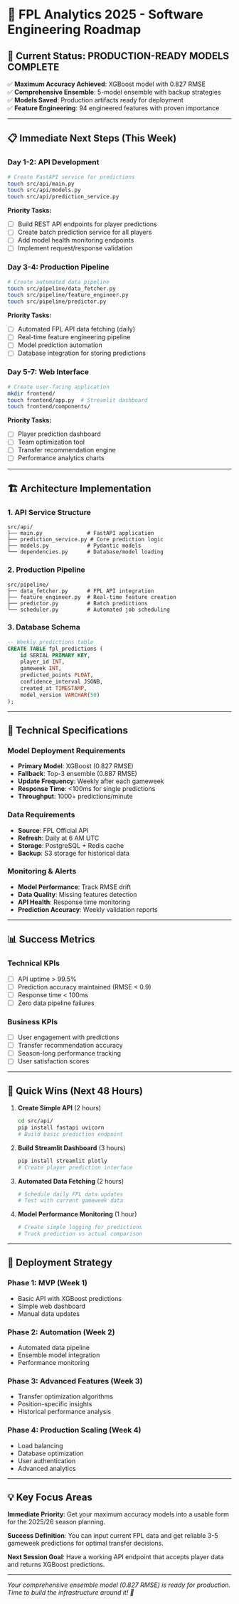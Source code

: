 # 🚀 FPL Analytics 2025 - Software Engineering Roadmap

## 🎯 **Current Status: PRODUCTION-READY MODELS COMPLETE**

✅ **Maximum Accuracy Achieved**: XGBoost model with 0.827 RMSE  
✅ **Comprehensive Ensemble**: 5-model ensemble with backup strategies  
✅ **Models Saved**: Production artifacts ready for deployment  
✅ **Feature Engineering**: 94 engineered features with proven importance  

---

## 📋 **Immediate Next Steps (This Week)**

### **Day 1-2: API Development**
```bash
# Create FastAPI service for predictions
touch src/api/main.py
touch src/api/models.py  
touch src/api/prediction_service.py
```

**Priority Tasks:**
- [ ] Build REST API endpoints for player predictions
- [ ] Create batch prediction service for all players
- [ ] Add model health monitoring endpoints
- [ ] Implement request/response validation

### **Day 3-4: Production Pipeline**
```bash
# Create automated data pipeline
touch src/pipeline/data_fetcher.py
touch src/pipeline/feature_engineer.py
touch src/pipeline/predictor.py
```

**Priority Tasks:**
- [ ] Automated FPL API data fetching (daily)
- [ ] Real-time feature engineering pipeline
- [ ] Model prediction automation
- [ ] Database integration for storing predictions

### **Day 5-7: Web Interface**
```bash
# Create user-facing application
mkdir frontend/
touch frontend/app.py  # Streamlit dashboard
touch frontend/components/
```

**Priority Tasks:**
- [ ] Player prediction dashboard
- [ ] Team optimization tool
- [ ] Transfer recommendation engine
- [ ] Performance analytics charts

---

## 🏗️ **Architecture Implementation**

### **1. API Service Structure**
```
src/api/
├── main.py              # FastAPI application
├── prediction_service.py # Core prediction logic
├── models.py            # Pydantic models
└── dependencies.py      # Database/model loading
```

### **2. Production Pipeline**
```
src/pipeline/
├── data_fetcher.py      # FPL API integration
├── feature_engineer.py  # Real-time feature creation
├── predictor.py         # Batch predictions
└── scheduler.py         # Automated job scheduling
```

### **3. Database Schema**
```sql
-- Weekly predictions table
CREATE TABLE fpl_predictions (
    id SERIAL PRIMARY KEY,
    player_id INT,
    gameweek INT,
    predicted_points FLOAT,
    confidence_interval JSONB,
    created_at TIMESTAMP,
    model_version VARCHAR(50)
);
```

---

## 🔧 **Technical Specifications**

### **Model Deployment Requirements**
- **Primary Model**: XGBoost (0.827 RMSE)
- **Fallback**: Top-3 ensemble (0.887 RMSE)
- **Update Frequency**: Weekly after each gameweek
- **Response Time**: <100ms for single predictions
- **Throughput**: 1000+ predictions/minute

### **Data Requirements**
- **Source**: FPL Official API
- **Refresh**: Daily at 6 AM UTC
- **Storage**: PostgreSQL + Redis cache
- **Backup**: S3 storage for historical data

### **Monitoring & Alerts**
- **Model Performance**: Track RMSE drift
- **Data Quality**: Missing features detection
- **API Health**: Response time monitoring
- **Prediction Accuracy**: Weekly validation reports

---

## 📊 **Success Metrics**

### **Technical KPIs**
- [ ] API uptime > 99.5%
- [ ] Prediction accuracy maintained (RMSE < 0.9)
- [ ] Response time < 100ms
- [ ] Zero data pipeline failures

### **Business KPIs**
- [ ] User engagement with predictions
- [ ] Transfer recommendation accuracy
- [ ] Season-long performance tracking
- [ ] User satisfaction scores

---

## 🎯 **Quick Wins (Next 48 Hours)**

1. **Create Simple API** (2 hours)
   ```bash
   cd src/api/
   pip install fastapi uvicorn
   # Build basic prediction endpoint
   ```

2. **Build Streamlit Dashboard** (3 hours)
   ```bash
   pip install streamlit plotly
   # Create player prediction interface
   ```

3. **Automated Data Fetching** (2 hours)
   ```bash
   # Schedule daily FPL data updates
   # Test with current gameweek data
   ```

4. **Model Performance Monitoring** (1 hour)
   ```bash
   # Create simple logging for predictions
   # Track prediction vs actual comparison
   ```

---

## 🚀 **Deployment Strategy**

### **Phase 1: MVP (Week 1)**
- Basic API with XGBoost predictions
- Simple web dashboard
- Manual data updates

### **Phase 2: Automation (Week 2)**
- Automated data pipeline
- Ensemble model integration
- Performance monitoring

### **Phase 3: Advanced Features (Week 3)**
- Transfer optimization algorithms
- Position-specific insights
- Historical performance analysis

### **Phase 4: Production Scaling (Week 4)**
- Load balancing
- Database optimization
- User authentication
- Advanced analytics

---

## 💡 **Key Focus Areas**

**Immediate Priority**: Get your maximum accuracy models into a usable form for the 2025/26 season planning.

**Success Definition**: You can input current FPL data and get reliable 3-5 gameweek predictions for optimal transfer decisions.

**Next Session Goal**: Have a working API endpoint that accepts player data and returns XGBoost predictions.

---

*Your comprehensive ensemble model (0.827 RMSE) is ready for production. Time to build the infrastructure around it! 🎯*